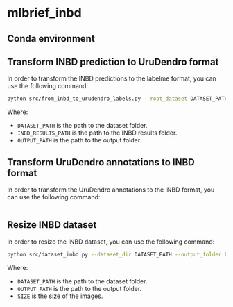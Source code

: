 # mlbrief_inbd


## Conda environment


## Transform INBD prediction to UruDendro format
In order to transform the INBD predictions to the labelme format, you can use the following command:
```bash
python src/from_inbd_to_urudendro_labels.py --root_dataset DATASET_PATH --root_inbd_results INBD_RESULTS_PATH --output OUTPUT_PATH
```

Where:
- `DATASET_PATH` is the path to the dataset folder.
- `INBD_RESULTS_PATH` is the path to the INBD results folder.
- `OUTPUT_PATH` is the path to the output folder.

## Transform UruDendro annotations to INBD format
In order to transform the UruDendro annotations to the INBD format, you can use the following command:
```bash

```

## Resize INBD dataset
In order to resize the INBD dataset, you can use the following command:
```bash
python src/dataset_inbd.py --dataset_dir DATASET_PATH --output_folder OUTPUT_PATH --size SIZE
```

Where:
- `DATASET_PATH` is the path to the dataset folder.
- `OUTPUT_PATH` is the path to the output folder.
- `SIZE` is the size of the images.


